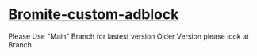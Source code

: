 # [Bromite-custom-adblock](https://www.bromite.org/custom-filters)
Please Use "Main" Branch for lastest version
Older Version please look at Branch
